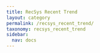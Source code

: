 ```yaml
---
title: RecSys Recent Trend
layout: category
permalink: /recsys_recent_trend/
taxonomy: recsys_recent_trend
sidebar:
  nav: docs
---
```

